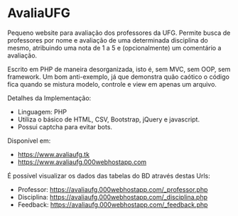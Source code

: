 # AvaliaUFG

Pequeno website para avaliação dos professores da UFG. Permite busca de professores por nome e avaliação de uma determinada disciplina do mesmo, atribuindo uma nota de 1 a 5 e (opcionalmente) um comentário a avaliação.

Escrito em PHP de maneira desorganizada, isto é, sem MVC, sem OOP, sem framework. Um bom anti-exemplo, já que demonstra quão caótico o código fica quando se mistura modelo, controle e view em apenas um arquivo.

Detalhes da Implementação:

 - Linguagem: PHP
 - Utiliza o básico de HTML, CSV, Bootstrap, jQuery e javascript.
 - Possui captcha para evitar bots.

Disponível em:
 - https://www.avaliaufg.tk
 - https://www.avaliaufg.000webhostapp.com

É possível visualizar os dados das tabelas do BD através destas Urls: 
 - Professor:  https://avaliaufg.000webhostapp.com/_professor.php 
 - Disciplina: https://avaliaufg.000webhostapp.com/_disciplina.php
 - Feedback:   https://avaliaufg.000webhostapp.com/_feedback.php 
